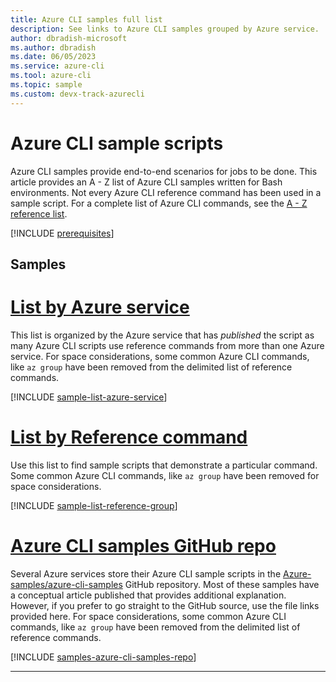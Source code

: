 ```yaml
---
title: Azure CLI samples full list
description: See links to Azure CLI samples grouped by Azure service.
author: dbradish-microsoft
ms.author: dbradish
ms.date: 06/05/2023
ms.service: azure-cli
ms.tool: azure-cli
ms.topic: sample 
ms.custom: devx-track-azurecli
---
```

<!-- This article is autogenerated.  Please contact the author for desired updates. -->

# Azure CLI sample scripts

Azure CLI samples provide end-to-end scenarios for jobs to be done. This article provides an A - Z list of Azure CLI samples written for Bash environments. Not every Azure CLI reference command has been used in a sample script. For a complete list of Azure CLI commands, see the [A - Z reference list](/cli/azure/reference-index).

[!INCLUDE [prerequisites](~/articles/reusable-content/azure-cli/azure-cli-prepare-your-environment.md)]

## Samples

# [List by Azure service](#tab/service)

This list is organized by the Azure service that has _published_ the script as many Azure CLI scripts use reference commands from more than one Azure service.  For space considerations, some common Azure CLI commands, like `az group` have been removed from the delimited list of reference commands.

[!INCLUDE [sample-list-azure-service](includes/samples-azure-service.md)]

# [List by Reference command](#tab/command)

Use this list to find sample scripts that demonstrate a particular command.  Some common Azure CLI commands, like `az group` have been removed for space considerations.

[!INCLUDE [sample-list-reference-group](includes/samples-reference-group.md)]

# [Azure CLI samples GitHub repo](#tab/github)

Several Azure services store their Azure CLI sample scripts in the [Azure-samples/azure-cli-samples]() GitHub repository.  Most of these samples have a conceptual article published that provides additional explanation.  However, if you prefer to go straight to the GitHub source, use the file links provided here.  For space considerations, some common Azure CLI commands, like `az group` have been removed from the delimited list of reference commands.

[!INCLUDE [samples-azure-cli-samples-repo](includes/samples-azure-cli-samples-repo.md)]

---
